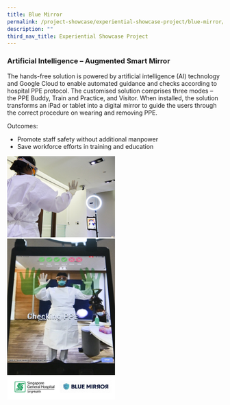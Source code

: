 ```yaml
---
title: Blue Mirror
permalink: /project-showcase/experiential-showcase-project/blue-mirror/
description: ""
third_nav_title: Experiential Showcase Project
---
```

### Artificial Intelligence – Augmented Smart Mirror 

The hands-free solution is powered by artificial intelligence (AI) technology and Google Cloud to enable automated guidance and checks according to hospital PPE protocol. The customised solution comprises three modes – the PPE Buddy, Train and Practice, and Visitor. When installed, the solution transforms an iPad or tablet into a digital mirror to guide the users through the correct procedure on wearing and removing PPE.  

Outcomes:
* Promote staff safety without additional manpower
* Save workforce efforts in training and education

<img style="width:50%" src="/images/Experiential%20Showcases/blue%20mirror%201.png">

<br>

<img style="width:50%" src="/images/Experiential%20Showcases/blue%20mirror%202.png">

<br>

<img style="width:50%" src="/images/Experiential%20Showcases/Nursing%20Software%20Smart%20Mirror/blue%20mirror%20.png">